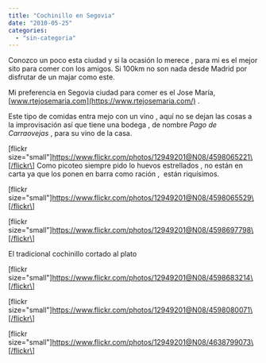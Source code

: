 ```yaml
---
title: "Cochinillo en Segovia"
date: "2010-05-25"
categories: 
  - "sin-categoria"
---
```


Conozco un poco esta ciudad y si la ocasión lo merece , para mi es el mejor sito para comer con los amigos. Si 100km no son nada desde Madrid por disfrutar de un majar como este.

Mi preferencia en Segovia ciudad para comer es el Jose María, [www.rtejosemaria.com](https://www.rtejosemaria.com/) .

Este tipo de comidas entra mejo con un vino , aquí no se dejan las cosas a la improvisación así que tiene una bodega , de nombre _Pago de Carraovejas_ , para su vino de la casa.

\[flickr size="small"\]https://www.flickr.com/photos/12949201@N08/4598065221\[/flickr\] Como picoteo siempre pido lo huevos estrellados , no están en carta ya que los ponen en barra como ración ,  están riquísimos.

\[flickr size="small"\]https://www.flickr.com/photos/12949201@N08/4598065529\[/flickr\]

\[flickr size="small"\]https://www.flickr.com/photos/12949201@N08/4598697798\[/flickr\]

El tradicional cochinillo cortado al plato

\[flickr size="small"\]https://www.flickr.com/photos/12949201@N08/4598683214\[/flickr\]

\[flickr size="small"\]https://www.flickr.com/photos/12949201@N08/4598080071\[/flickr\]

\[flickr size="small"\]https://www.flickr.com/photos/12949201@N08/4638799073\[/flickr\]
